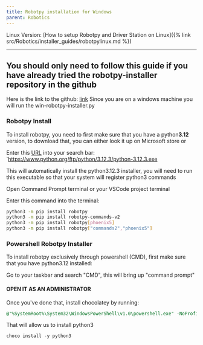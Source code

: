 ```yaml
---
title: Robotpy installation for Windows
parent: Robotics
---
```


Linux Version: [How to setup Robotpy and Driver Station on Linux]({% link src/Robotics/installer_guides/robotpylinux.md %})

___
## You should only need to follow this guide if you have already tried the robotpy-installer repository in the github

Here is the link to the github: [link](https://github.com/AltaHighRobotics/RobotpyInstallers)
Since you are on a windows machine you will run the win-robotpy-installer.py


### Robotpy Install
To install robotpy, you need to first make sure that you have a python**3.12** version, to download that, you can either look it up on Microsoft store or

Enter this [URL](https://www.python.org/ftp/python/3.12.3/python-3.12.3.exe) into your search bar:
`https://www.python.org/ftp/python/3.12.3/python-3.12.3.exe

This will automatically install the python3.12.3 installer, you will need to run this executable so that your system will register python3 commands

Open Command Prompt terminal or your VSCode project terminal

Enter this command into the terminal:
```bash
python3 -m pip install robotpy
python3 -m pip install robotpy-commands-v2
python3 -m pip install robotpy[phoenix5]
python3 -m pip install robotpy["commands2","phoenix5"]
```

### Powershell Robotpy Installer

To install robotpy exclusively through powershell (CMD), first make sure that you have python3.12 installed:

Go to your taskbar and search "CMD", this will bring up "command prompt"
#### OPEN IT AS AN ADMINISTRATOR

Once you've done that, install chocolatey by running:
```sql
@"%SystemRoot%\System32\WindowsPowerShell\v1.0\powershell.exe" -NoProfile -InputFormat None -ExecutionPolicy Bypass -Command "iex ((New-Object System.Net.WebClient).DownloadString('https://chocolatey.org/install.ps1'))" && SET "PATH=%PATH%;%ALLUSERSPROFILE%\chocolatey\bin"
```
That will allow us to install python3
```sql
choco install -y python3
```
